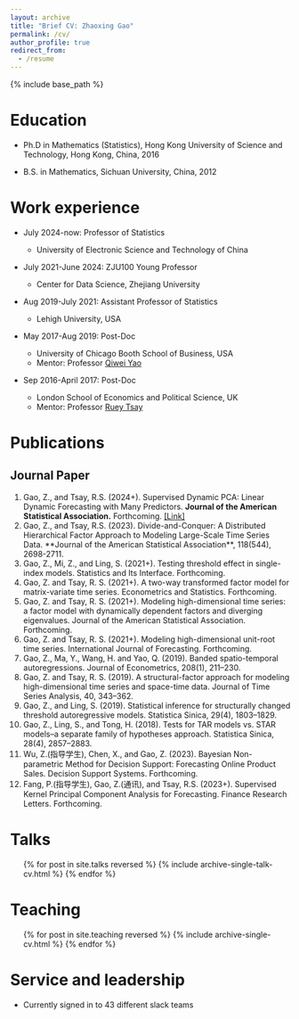 ```yaml
---
layout: archive
title: "Brief CV: Zhaoxing Gao"
permalink: /cv/
author_profile: true
redirect_from:
  - /resume
---
```


{% include base_path %}

Education
======
* Ph.D in Mathematics (Statistics), Hong Kong University of Science and Technology, Hong Kong, China, 2016

* B.S. in Mathematics, Sichuan University, China, 2012

Work experience
======
* July 2024-now: Professor of Statistics
  * University of Electronic Science and Technology of China


* July 2021-June 2024: ZJU100 Young Professor
  * Center for Data Science, Zhejiang University
    

* Aug 2019-July 2021: Assistant Professor of Statistics
  * Lehigh University, USA
    

* May 2017-Aug 2019: Post-Doc
  * University of Chicago Booth School of Business, USA
  * Mentor: Professor [Qiwei Yao](https://stats.lse.ac.uk/q.yao/)

* Sep 2016-April 2017: Post-Doc
  * London School of Economics and Political Science, UK
  * Mentor: Professor [Ruey Tsay](https://www.chicagobooth.edu/faculty/emeriti/ruey-s-tsay)
  


Publications
======
## Journal Paper

<ol>
<li>Gao, Z., and Tsay, R.S. (2024+). Supervised Dynamic PCA: Linear Dynamic Forecasting with Many Predictors. <strong>Journal of the American Statistical Association.</strong> Forthcoming. <a href="[URL](https://www.tandfonline.com/doi/full/10.1080/01621459.2024.2370592)">[Link]</a></li> 
<li>Gao, Z., and Tsay, R.S. (2023). Divide-and-Conquer: A Distributed Hierarchical Factor Approach to Modeling Large-Scale Time Series Data. **Journal of the American Statistical Association**, 118(544), 2698-2711.</li>
<li>Gao, Z., Mi, Z., and Ling, S. (2021+). Testing threshold effect in single-index models.  Statistics and Its Interface. Forthcoming. </li>
<li>Gao, Z. and Tsay, R. S. (2021+). A two-way transformed factor model for matrix-variate time series.  Econometrics and Statistics. Forthcoming.</li>
<li>Gao, Z. and Tsay, R. S. (2021+). Modeling high-dimensional time series: a factor model with dynamically dependent factors and diverging eigenvalues. Journal of the American Statistical Association. Forthcoming.</li>
<li>Gao, Z. and Tsay, R. S. (2021+). Modeling high-dimensional unit-root time series. International Journal of Forecasting. Forthcoming.</li>
<li>Gao, Z., Ma, Y., Wang, H. and Yao, Q. (2019). Banded spatio-temporal autoregressions. Journal of Econometrics, 208(1), 211–230.</li>
<li>Gao, Z. and Tsay, R. S. (2019). A structural-factor approach for modeling high-dimensional time series and space-time data. Journal of Time Series Analysis, 40, 343–362. </li>
<li>Gao, Z., and Ling, S. (2019). Statistical inference for structurally changed threshold autoregressive models. Statistica Sinica, 29(4), 1803–1829.</li>
<li>Gao, Z., Ling, S., and Tong, H. (2018). Tests for TAR models vs. STAR models–a separate family of hypotheses approach. Statistica Sinica, 28(4), 2857–2883.</li>
<li>Wu, Z.(指导学生), Chen, X., and Gao, Z. (2023). Bayesian Non-parametric Method for Decision Support: Forecasting Online Product Sales. Decision Support Systems. Forthcoming.</li>
<li>Fang, P.(指导学生), Gao, Z.(通讯), and Tsay, R.S. (2023+). Supervised Kernel Principal Component Analysis for Forecasting. Finance Research Letters. Forthcoming.</li>
</ol>
 
  
Talks
======
  <ul>{% for post in site.talks reversed %}
    {% include archive-single-talk-cv.html  %}
  {% endfor %}</ul>
  
Teaching
======
  <ul>{% for post in site.teaching reversed %}
    {% include archive-single-cv.html %}
  {% endfor %}</ul>
  
Service and leadership
======
* Currently signed in to 43 different slack teams
